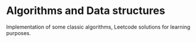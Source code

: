 
# Algorithms and Data structures

Implementation of some classic algorithms, Leetcode solutions for learning purposes.
